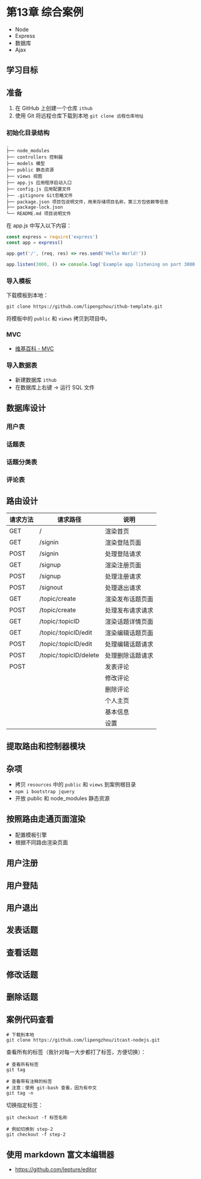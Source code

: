 # 第13章 综合案例

- Node
- Express
- 数据库
- Ajax

## 学习目标

## 准备

1. 在 GitHub 上创建一个仓库 `ithub`
2. 使用 Git 将远程仓库下载到本地 `git clone 远程仓库地址`

### 初始化目录结构

```
.
├── node_modules
├── controllers 控制器
├── models 模型
├── public 静态资源
├── views 视图
├── app.js 应用程序启动入口
├── config.js 应用配置文件
├── .gitignore Git忽略文件
├── package.json 项目包说明文件，用来存储项目名称，第三方包依赖等信息
├── package-lock.json
└── README.md 项目说明文件
```

在 app.js 中写入以下内容：

```javascript
const express = require('express')
const app = express()

app.get('/', (req, res) => res.send('Hello World!'))

app.listen(3000, () => console.log('Example app listening on port 3000!'))
```

### 导入模板

下载模板到本地：

```shell
git clone https://github.com/lipengzhou/ithub-template.git
```

将模板中的 `public` 和 `views` 拷贝到项目中。

### MVC

- [维基百科 - MVC](https://zh.wikipedia.org/wiki/MVC)

### 导入数据表

- 新建数据库 `ithub`
- 在数据库上右键 -> 运行 SQL 文件

## 数据库设计

### 用户表

### 话题表

### 话题分类表

### 评论表

## 路由设计

| 请求方法 | 请求路径                   | 说明       |
| ---- | ---------------------- | -------- |
| GET  | /                      | 渲染首页     |
| GET  | /signin                | 渲染登陆页面   |
| POST | /signin                | 处理登陆请求   |
| GET  | /signup                | 渲染注册页面   |
| POST | /signup                | 处理注册请求   |
| POST | /signout               | 处理退出请求   |
| GET  | /topic/create          | 渲染发布话题页面 |
| POST | /topic/create          | 处理发布请求请求 |
| GET  | /topic/:topicID        | 渲染话题详情页面 |
| GET  | /topic/:topicID/edit   | 渲染编辑话题页面 |
| POST | /topic/:topicID/edit   | 处理编辑话题请求 |
| POST | /topic/:topicID/delete | 处理删除话题请求 |
| POST |                        | 发表评论     |
|      |                        | 修改评论     |
|      |                        | 删除评论     |
|      |                        | 个人主页     |
|      |                        | 基本信息     |
|      |                        | 设置       |

## 提取路由和控制器模块

## 杂项

- 拷贝 `resources` 中的 `public` 和 `views` 到案例根目录
- `npm i bootstrap jquery`
- 开放 public 和 node_modules 静态资源

## 按照路由走通页面渲染

- 配置模板引擎
- 根据不同路由渲染页面

## 用户注册

## 用户登陆

## 用户退出

## 发表话题

## 查看话题

## 修改话题

## 删除话题

## 案例代码查看

```shell
# 下载到本地
git clone https://github.com/lipengzhou/itcast-nodejs.git
```

查看所有的标签（我针对每一大步都打了标签，方便切换）：

```shell
# 查看所有标签
git tag

# 查看带有注释的标签
# 注意：使用 git-bash 查看，因为有中文
git tag -n
```

切换指定标签：

```shell
git checkout -f 标签名称

# 例如切换到 step-2
git checkout -f step-2
```

## 使用 markdown 富文本编辑器

- https://github.com/lepture/editor


